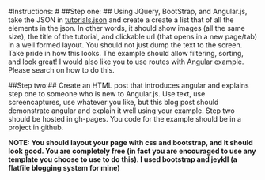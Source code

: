 #Instructions: #
##Step one: ##
Using JQuery, BootStrap, and Angular.js, take the JSON in [tutorials.json](/tutorials.json "tutorials.json") and create a create a list that of all the elements in the json. In other words, it should show images (all the same size), the title of the tutorial, and clickable url (that opens in a new page/tab) in a well formed layout. You should not just dump the text to the screen. Take pride in how this looks. The example should allow filtering, sorting, and look great! I would also like you to use routes with Angular example. Please search on how to do this.

##Step two:##
Create an HTML post that introduces angular and explains step one to someone who is new to Angular.js. Use text, use screencaptures, use whatever you like, but this blog post should demonstrate angular and explain it well using your example. Step two should be hosted in gh-pages. You code for the example should be in a project in github.

**NOTE: You should layout your page with css and bootstrap, and it should look good. You are 
completely free (in fact you are encouraged to use any template you choose to use to do this).
I used bootstrap and jeykll (a flatfile blogging system for mine)**